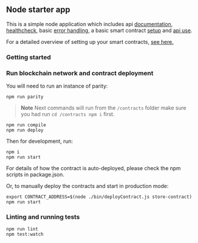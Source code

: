 ## Node starter app
This is a simple node application which includes api [documentation](https://github.com/koajs/koa/tree/master/docs),
[healthcheck](https://github.com/appliedblockchain/koa-healthcheck), basic [error handling](lib/middleware), a
basic smart contract [setup](lib/setupWeb3.js) and [api use](lib/api).

For a detailed overview of setting up your smart contracts, [see here.](https://github.com/appliedblockchain/base-contracts)

### Getting started

### Run blockchain network and contract deployment
You will need to run an instance of parity:
```
npm run parity
```
>**Note**  Next commands will run from the `/contracts` folder make sure you had run
`cd /contracts npm i` first.
```
npm run compile
npm run deploy
```

Then for development, run:
```
npm i
npm run start
```
For details of how the contract is auto-deployed, please check the npm scripts in package.json.

Or, to manually deploy the contracts and start in production mode:
```
export CONTRACT_ADDRESS=$(node ./bin/deployContract.js store-contract)
npm run start
```

### Linting and running tests
```
npm run lint
npm test:watch
```

